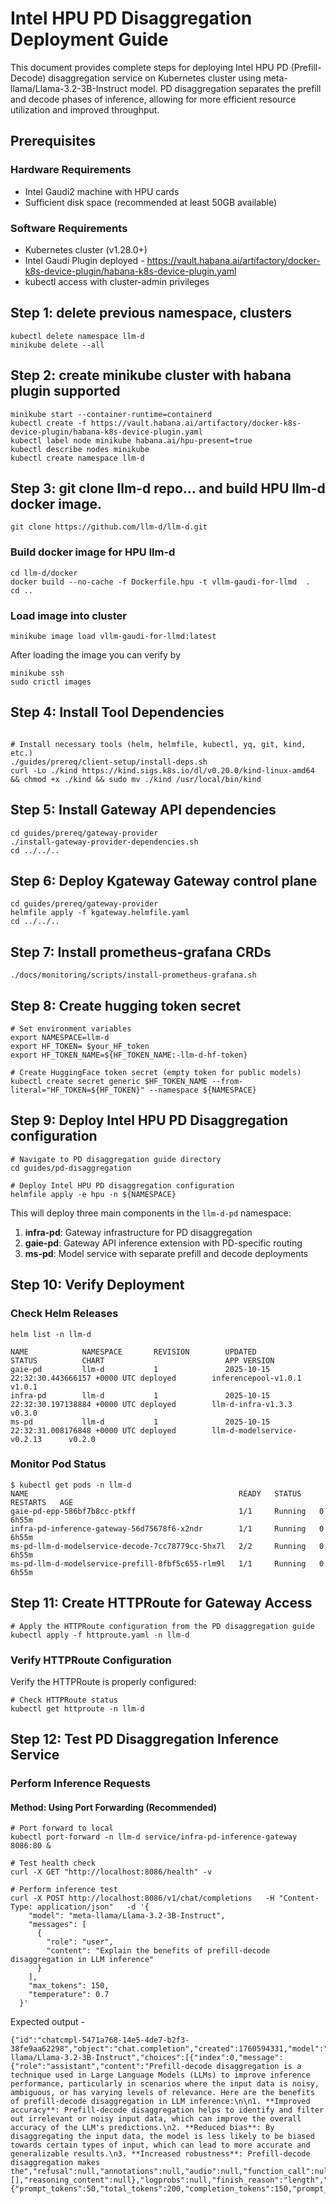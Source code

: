 # Intel HPU PD Disaggregation Deployment Guide
This document provides complete steps for deploying Intel HPU PD (Prefill-Decode) disaggregation service on Kubernetes cluster using meta-llama/Llama-3.2-3B-Instruct model. PD disaggregation separates the prefill and decode phases of inference, allowing for more efficient resource utilization and improved throughput.

## Prerequisites
### Hardware Requirements
* Intel Gaudi2 machine with HPU cards
* Sufficient disk space (recommended at least 50GB available)

### Software Requirements
* Kubernetes cluster (v1.28.0+)
* Intel Gaudi Plugin deployed - https://vault.habana.ai/artifactory/docker-k8s-device-plugin/habana-k8s-device-plugin.yaml
* kubectl access with cluster-admin privileges

## Step 1: delete previous namespace, clusters
```shell
kubectl delete namespace llm-d
minikube delete --all
```

## Step 2: create minikube cluster with habana plugin supported
```shell
minikube start --container-runtime=containerd
kubectl create -f https://vault.habana.ai/artifactory/docker-k8s-device-plugin/habana-k8s-device-plugin.yaml
kubectl label node minikube habana.ai/hpu-present=true
kubectl describe nodes minikube
kubectl create namespace llm-d
```

## Step 3: git clone llm-d repo… and build HPU llm-d docker image. 

```shell
git clone https://github.com/llm-d/llm-d.git
```

### Build docker image for HPU llm-d
```shell
cd llm-d/docker
docker build --no-cache -f Dockerfile.hpu -t vllm-gaudi-for-llmd  .
cd ..
```

### Load image into cluster
```shell
minikube image load vllm-gaudi-for-llmd:latest
```
After loading the image you can verify by
```shell
minikube ssh
sudo crictl images
```

## Step 4: Install Tool Dependencies
```shell

# Install necessary tools (helm, helmfile, kubectl, yq, git, kind, etc.)
./guides/prereq/client-setup/install-deps.sh
curl -Lo ./kind https://kind.sigs.k8s.io/dl/v0.20.0/kind-linux-amd64 && chmod +x ./kind && sudo mv ./kind /usr/local/bin/kind
```


## Step 5: Install Gateway API dependencies
```shell
cd guides/prereq/gateway-provider
./install-gateway-provider-dependencies.sh
cd ../../..
```


## Step 6: Deploy Kgateway Gateway control plane
```shell
cd guides/prereq/gateway-provider
helmfile apply -f kgateway.helmfile.yaml
cd ../../..
```

## Step 7: Install prometheus-grafana CRDs
```shell
./docs/monitoring/scripts/install-prometheus-grafana.sh
```


## Step 8: Create hugging token secret
```shell
# Set environment variables
export NAMESPACE=llm-d
export HF_TOKEN= $your_HF_token 
export HF_TOKEN_NAME=${HF_TOKEN_NAME:-llm-d-hf-token}

# Create HuggingFace token secret (empty token for public models)
kubectl create secret generic $HF_TOKEN_NAME --from-literal="HF_TOKEN=${HF_TOKEN}" --namespace ${NAMESPACE}
```

## Step 9: Deploy Intel HPU PD Disaggregation configuration

```shell
# Navigate to PD disaggregation guide directory
cd guides/pd-disaggregation

# Deploy Intel HPU PD disaggregation configuration
helmfile apply -e hpu -n ${NAMESPACE}
```

This will deploy three main components in the `llm-d-pd` namespace:

1. **infra-pd**: Gateway infrastructure for PD disaggregation
2. **gaie-pd**: Gateway API inference extension with PD-specific routing
3. **ms-pd**: Model service with separate prefill and decode deployments


## Step 10: Verify Deployment
### Check Helm Releases
```shell
helm list -n llm-d

NAME            NAMESPACE       REVISION        UPDATED                                 STATUS          CHART                           APP VERSION
gaie-pd         llm-d           1               2025-10-15 22:32:30.443666157 +0000 UTC deployed        inferencepool-v1.0.1            v1.0.1
infra-pd        llm-d           1               2025-10-15 22:32:30.197138884 +0000 UTC deployed        llm-d-infra-v1.3.3              v0.3.0
ms-pd           llm-d           1               2025-10-15 22:32:31.008176848 +0000 UTC deployed        llm-d-modelservice-v0.2.13      v0.2.0

```

### Monitor Pod Status
```shell
$ kubectl get pods -n llm-d
NAME                                               READY   STATUS    RESTARTS   AGE
gaie-pd-epp-586bf7b8cc-ptkff                       1/1     Running   0          6h55m
infra-pd-inference-gateway-56d75678f6-x2ndr        1/1     Running   0          6h55m
ms-pd-llm-d-modelservice-decode-7cc78779cc-5hx7l   2/2     Running   0          6h55m
ms-pd-llm-d-modelservice-prefill-8fbf5c655-rlm9l   1/1     Running   0          6h55m
```

## Step 11: Create HTTPRoute for Gateway Access

```shell
# Apply the HTTPRoute configuration from the PD disaggregation guide
kubectl apply -f httproute.yaml -n llm-d
```

### Verify HTTPRoute Configuration
Verify the HTTPRoute is properly configured:

```shell
# Check HTTPRoute status
kubectl get httproute -n llm-d
```


## Step 12: Test PD Disaggregation Inference Service

### Perform Inference Requests
#### Method: Using Port Forwarding (Recommended)
```shell
# Port forward to local
kubectl port-forward -n llm-d service/infra-pd-inference-gateway 8086:80 &

# Test health check
curl -X GET "http://localhost:8086/health" -v

# Perform inference test
curl -X POST http://localhost:8086/v1/chat/completions   -H "Content-Type: application/json"   -d '{
    "model": "meta-llama/Llama-3.2-3B-Instruct",
    "messages": [
      {
        "role": "user",
        "content": "Explain the benefits of prefill-decode disaggregation in LLM inference"
      }
    ],
    "max_tokens": 150,
    "temperature": 0.7
  }'

```
Expected output -

```shell
{"id":"chatcmpl-5471a768-14e5-4de7-b2f3-38fe9aa62298","object":"chat.completion","created":1760594331,"model":"meta-llama/Llama-3.2-3B-Instruct","choices":[{"index":0,"message":{"role":"assistant","content":"Prefill-decode disaggregation is a technique used in Large Language Models (LLMs) to improve inference performance, particularly in scenarios where the input data is noisy, ambiguous, or has varying levels of relevance. Here are the benefits of prefill-decode disaggregation in LLM inference:\n\n1. **Improved accuracy**: Prefill-decode disaggregation helps to identify and filter out irrelevant or noisy input data, which can improve the overall accuracy of the LLM's predictions.\n2. **Reduced bias**: By disaggregating the input data, the model is less likely to be biased towards certain types of input, which can lead to more accurate and generalizable results.\n3. **Increased robustness**: Prefill-decode disaggregation makes the","refusal":null,"annotations":null,"audio":null,"function_call":null,"tool_calls":[],"reasoning_content":null},"logprobs":null,"finish_reason":"length","stop_reason":null,"token_ids":null}],"service_tier":null,"system_fingerprint":null,"usage":{"prompt_tokens":50,"total_tokens":200,"completion_tokens":150,"prompt_tokens_details":null},"prompt_logprobs":null,"prompt_token_ids":null,"kv_transfer_params":null}
```
